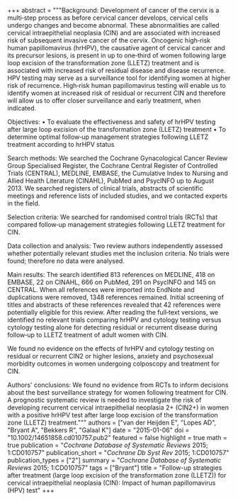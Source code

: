 +++
abstract = """Background: Development of cancer of the cervix is a multi‐step process as before cervical cancer develops, cervical cells undergo changes and become abnormal. These abnormalities are called cervical intraepithelial neoplasia (CIN) and are associated with increased risk of subsequent invasive cancer of the cervix. Oncogenic high‐risk human papillomavirus (hrHPV), the causative agent of cervical cancer and its precursor lesions, is present in up to one‐third of women following large loop excision of the transformation zone (LLETZ) treatment and is associated with increased risk of residual disease and disease recurrence. HPV testing may serve as a surveillance tool for identifying women at higher risk of recurrence. High‐risk human papillomavirus testing will enable us to identify women at increased risk of residual or recurrent CIN and therefore will allow us to offer closer surveillance and early treatment, when indicated.

Objectives:
• To evaluate the effectiveness and safety of hrHPV testing after large loop excision of the transformation zone (LLETZ) treatment
• To determine optimal follow‐up management strategies following LLETZ treatment according to hrHPV status

Search methods: We searched the Cochrane Gynacological Cancer Review Group Specialised Register, the Cochrane Central Register of Controlled Trials (CENTRAL), MEDLINE, EMBASE, the Cumulative Index to Nursing and Allied Health Literature (CINAHL), PubMed and PsycINFO up to August 2013. We searched registers of clinical trials, abstracts of scientific meetings and reference lists of included studies, and we contacted experts in the field.

Selection criteria: We searched for randomised control trials (RCTs) that compared follow‐up management strategies following LLETZ treatment for CIN.

Data collection and analysis: Two review authors independently assessed whether potentially relevant studies met the inclusion criteria. No trials were found; therefore no data were analysed.

Main results: The search identified 813 references on MEDLINE, 418 on EMBASE, 22 on CINAHL, 666 on PubMed, 291 on PsycINFO and 145 on CENTRAL. When all references were imported into EndNote and duplications were removed, 1348 references remained. Initial screening of titles and abstracts of these references revealed that 42 references were potentially eligible for this review. After reading the full‐text versions, we identified no relevant trials comparing hrHPV and cytology testing versus cytology testing alone for detecting residual or recurrent disease during follow‐up to LLETZ treatment of adult women with CIN.

We found no evidence on the effects of hrHPV and cytology testing on residual or recurrent CIN2 or higher lesions, anxiety and psychosexual morbidity outcomes in women undergoing colposcopy and treatment for CIN.

Authors' conclusions: We found no evidence from RCTs to inform decisions about the best surveillance strategy for women following treatment for CIN. A prognostic systematic review is needed to investigate the risk of developing recurrent cervical intraepithelial neoplasia 2+ (CIN2+) in women with a positive hrHPV test after large loop excision of the transformation zone (LLETZ) treatment."""
authors = ["van der Heijden E", "Lopes AD", "Bryant A", "Bekkers R", "Galaal K"]
date = "2015-01-06"
doi = "10.1002/14651858.cd010757.pub2"
featured = false
highlight = true
math = true
publication = "*Cochrane Database of Systematic Reviews* 2015; 1:CD010757"
publication_short = "*Cochrane Db Syst Rev* 2015; 1:CD010757"
publication_types = ["2"]
summary = "*Cochrane Database of Systematic Reviews* 2015; 1:CD010757"
tags = ["Bryant"]
title = "Follow-up strategies after treatment (large loop excision of the transformation zone (LLETZ)) for cervical intraepithelial neoplasia (CIN): Impact of human papillomavirus (HPV) test"
+++
